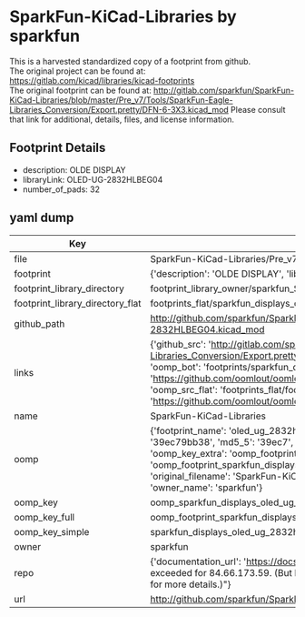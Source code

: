 # SparkFun-KiCad-Libraries by sparkfun  
This is a harvested standardized copy of a footprint from github.  
The original project can be found at:  
https://gitlab.com/kicad/libraries/kicad-footprints  
The original footprint can be found at:
http://gitlab.com/sparkfun/SparkFun-KiCad-Libraries/blob/master/Pre_v7/Tools/SparkFun-Eagle-Libraries_Conversion/Export.pretty/DFN-6-3X3.kicad_mod
Please consult that link for additional, details, files, and license information.  
## Footprint Details
* description: OLDE DISPLAY  
* libraryLink: OLED-UG-2832HLBEG04  
* number_of_pads: 32  
## yaml dump  
| Key | Value |  
| --- | --- |  
| file | SparkFun-KiCad-Libraries/Pre_v7/Footprints/Displays.pretty/OLED-UG-2832HLBEG04.kicad_mod |  
| footprint | {'description': 'OLDE DISPLAY', 'libraryLink': 'OLED-UG-2832HLBEG04', 'number_of_pads': 32} |  
| footprint_library_directory | footprint_library_owner/sparkfun_SparkFun-KiCad-Libraries |  
| footprint_library_directory_flat | footprints_flat/sparkfun_displays_oled_ug_2832hlbeg04/working |  
| github_path | http://github.com/sparkfun/SparkFun-KiCad-Libraries/blob/master/Pre_v7/Footprints/Displays.pretty/OLED-UG-2832HLBEG04.kicad_mod |  
| links | {'github_src': 'http://gitlab.com/sparkfun/SparkFun-KiCad-Libraries/blob/master/Pre_v7/Tools/SparkFun-Eagle-Libraries_Conversion/Export.pretty/DFN-6-3X3.kicad_mod', 'github_src_repo': 'https://gitlab.com/kicad/libraries/kicad-footprints', 'oomp_bot': 'footprints/sparkfun_displays_oled_ug_2832hlbeg04/working', 'oomp_bot_github': 'https://github.com/oomlout/oomlout_oomp_footprint_bot/tree/main/footprints/sparkfun_displays_oled_ug_2832hlbeg04/working', 'oomp_src_flat': 'footprints_flat/footprints_flat/sparkfun_displays_oled_ug_2832hlbeg04/working', 'oomp_src_flat_github': 'https://github.com/oomlout/oomlout_oomp_footprint_src/tree/main/footprints_flat/sparkfun_displays_oled_ug_2832hlbeg04/working'} |  
| name | SparkFun-KiCad-Libraries |  
| oomp | {'footprint_name': 'oled_ug_2832hlbeg04', 'library_name': 'displays', 'md5': '39ec79bb384754ba3bccc4801d4e2585', 'md5_10': '39ec79bb38', 'md5_5': '39ec7', 'md5_6': '39ec79', 'oomp_key': 'oomp_sparkfun_displays_oled_ug_2832hlbeg04', 'oomp_key_extra': 'oomp_footprint_sparkfun_displays_oled_ug_2832hlbeg04', 'oomp_key_full': 'oomp_footprint_sparkfun_displays_oled_ug_2832hlbeg04_39ec79', 'oomp_key_simple': 'sparkfun_displays_oled_ug_2832hlbeg04', 'original_filename': 'SparkFun-KiCad-Libraries/Pre_v7/Footprints/Displays.pretty/OLED-UG-2832HLBEG04.kicad_mod', 'owner_name': 'sparkfun'} |  
| oomp_key | oomp_sparkfun_displays_oled_ug_2832hlbeg04 |  
| oomp_key_full | oomp_footprint_sparkfun_displays_oled_ug_2832hlbeg04 |  
| oomp_key_simple | sparkfun_displays_oled_ug_2832hlbeg04 |  
| owner | sparkfun |  
| repo | {'documentation_url': 'https://docs.github.com/rest/overview/resources-in-the-rest-api#rate-limiting', 'message': "API rate limit exceeded for 84.66.173.59. (But here's the good news: Authenticated requests get a higher rate limit. Check out the documentation for more details.)"} |  
| url | http://github.com/sparkfun/SparkFun-KiCad-Libraries |  

